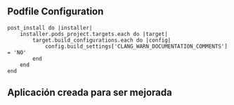 

## Podfile Configuration
```
post_install do |installer|
    installer.pods_project.targets.each do |target|
        target.build_configurations.each do |config|
            config.build_settings['CLANG_WARN_DOCUMENTATION_COMMENTS'] = 'NO'
        end
    end
end
```


## Aplicación creada para ser mejorada
